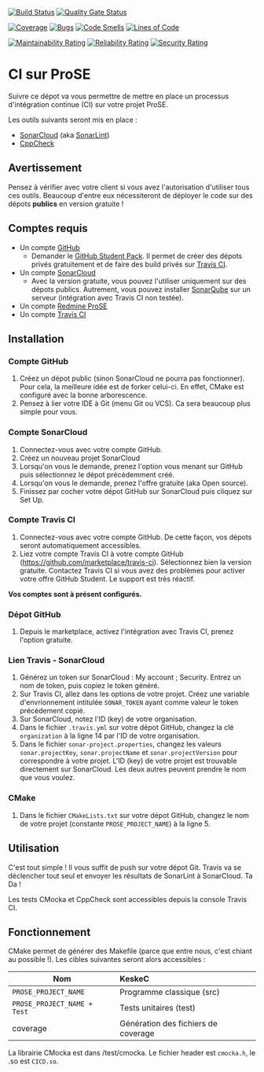 [![Build Status](https://travis-ci.com/Nathan-LG/ProSE_CICD.svg?branch=master)](https://travis-ci.com/Nathan-LG/ProSE_CICD)
[![Quality Gate Status](https://sonarcloud.io/api/project_badges/measure?project=Nathan-LG_ProSE_CICD&metric=alert_status)](https://sonarcloud.io/dashboard?id=Nathan-LG_ProSE_CICD)

[![Coverage](https://sonarcloud.io/api/project_badges/measure?project=Nathan-LG_ProSE_CICD&metric=coverage)](https://sonarcloud.io/dashboard?id=Nathan-LG_ProSE_CICD) 
[![Bugs](https://sonarcloud.io/api/project_badges/measure?project=Nathan-LG_ProSE_CICD&metric=bugs)](https://sonarcloud.io/dashboard?id=Nathan-LG_ProSE_CICD)
[![Code Smells](https://sonarcloud.io/api/project_badges/measure?project=Nathan-LG_ProSE_CICD&metric=code_smells)](https://sonarcloud.io/dashboard?id=Nathan-LG_ProSE_CICD)
[![Lines of Code](https://sonarcloud.io/api/project_badges/measure?project=Nathan-LG_ProSE_CICD&metric=ncloc)](https://sonarcloud.io/dashboard?id=Nathan-LG_ProSE_CICD)

[![Maintainability Rating](https://sonarcloud.io/api/project_badges/measure?project=Nathan-LG_ProSE_CICD&metric=sqale_rating)](https://sonarcloud.io/dashboard?id=Nathan-LG_ProSE_CICD)
[![Reliability Rating](https://sonarcloud.io/api/project_badges/measure?project=Nathan-LG_ProSE_CICD&metric=reliability_rating)](https://sonarcloud.io/dashboard?id=Nathan-LG_ProSE_CICD)
[![Security Rating](https://sonarcloud.io/api/project_badges/measure?project=Nathan-LG_ProSE_CICD&metric=security_rating)](https://sonarcloud.io/dashboard?id=Nathan-LG_ProSE_CICD)

# CI sur ProSE

Suivre ce dépot va vous permettre de mettre en place un processus d'intégration continue (CI) sur votre projet ProSE.

Les outils suivants seront mis en place :
* [SonarCloud](https://sonarcloud.io/) (aka [SonarLint](https://www.sonarlint.org/))
* [CppCheck](http://cppcheck.sourceforge.net/)

## Avertissement

Pensez à vérifier avec votre client si vous avez l'autorisation d'utiliser tous ces outils. Beaucoup d'entre eux nécessiteront de déployer le code sur des dépots **publics** en version gratuite !

## Comptes requis

* Un compte [GitHub](https://github.com)
    * Demander le  [GitHub Student Pack](https://education.github.com/pack/offers). Il permet de créer des dépots privés gratuitement et de faire des build privés sur [Travis CI](https://travis-ci.com).
* Un compte [SonarCloud](https://sonarcloud.io/)
    * Avec la version gratuite, vous pouvez l'utiliser uniquement sur des dépots publics. Autrement, vous pouvez installer [SonarQube](https://www.sonarqube.org/) sur un serveur (intégration avec Travis CI non testée).
* Un compte [Redmine ProSE](http://prose.eseo.fr/redmine)
* Un compte [Travis CI](https://travis-ci.com)

## Installation

### Compte GitHub

1. Créez un dépot public (sinon SonarCloud ne pourra pas fonctionner). Pour cela, la meilleure idée est de forker celui-ci. En effet, CMake est configuré avec la bonne arborescence.
2. Pensez à lier votre IDE à Git (menu Git ou VCS). Ca sera beaucoup plus simple pour vous.

### Compte SonarCloud

1. Connectez-vous avec votre compte GitHub.
2. Créez un nouveau projet SonarCloud
3. Lorsqu'on vous le demande, prenez l'option vous menant sur GitHub puis sélectionnez le dépot précédemment créé.
4. Lorsqu'on vous le demande, prenez l'offre gratuite (aka Open source).
5. Finissez par cocher votre dépot GitHub sur SonarCloud puis cliquez sur Set Up.

### Compte Travis CI

1. Connectez-vous avec votre compte GitHub. De cette façon, vos dépots seront automatiquement accessibles.
2. Liez votre compte Travis CI à votre compte GitHub (https://github.com/marketplace/travis-ci). Sélectionnez bien la version gratuite. Contactez Travis CI si vous avez des problèmes pour activer votre offre GitHub Student. Le support est très réactif.

**Vos comptes sont à présent configurés.**

### Dépot GitHub

1. Depuis le marketplace, activez l'intégration avec Travis CI, prenez l'option gratuite.

### Lien Travis - SonarCloud

1. Générez un token sur SonarCloud : My account ; Security. Entrez un nom de token, puis copiez le token généré.
2. Sur Travis CI, allez dans les options de votre projet. Créez une variable d'envrionnement intitulée `SONAR_TOKEN` ayant comme valeur le token précédement copié.
3. Sur SonarCloud, notez l'ID (key) de votre organisation. 
4. Dans le fichier `.travis.yml` sur votre dépot GitHub, changez la clé `organization` à la ligne 14 par l'ID de votre organisation.
5. Dans le fichier `sonar-project.properties`, changez les valeurs `sonar.projectKey`, `sonar.projectName` et `sonar.projectVersion` pour correspondre à votre projet. L'ID (key) de votre projet est trouvable directement sur SonarCloud. Les deux autres peuvent prendre le nom que vous voulez.

### CMake

1. Dans le fichier `CMakeLists.txt` sur votre dépot GitHub, changez le nom de votre projet (constante `PROSE_PROJECT_NAME`) à la ligne 5.

## Utilisation

C'est tout simple ! Il vous suffit de push sur votre dépot Git. Travis va se déclencher tout seul et envoyer les résultats de SonarLint à SonarCloud. Ta Da !

Les tests CMocka et CppCheck sont accessibles depuis la console Travis CI.

## Fonctionnement

CMake permet de générer des Makefile (parce que entre nous, c'est chiant au possible !). Les cibles suivantes seront alors accessibles :

| Nom   | KeskeC |
|----------|:-------------|
| `PROSE_PROJECT_NAME` | Programme classique (src) |
| `PROSE_PROJECT_NAME + Test` | Tests unitaires (test) |
| coverage | Génération des fichiers de coverage |

La librairie CMocka est dans /test/cmocka. Le fichier header est `cmocka.h`, le .so est `CICD.so`.